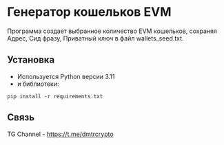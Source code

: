 # Генератор кошельков EVM
Программа создает выбранное количество EVM кошельков, сохраняя Адрес, Сид фразу, Приватный ключ в файл wallets_seed.txt.

## Установка
- Используется Python версии 3.11
- и библиотеки:
```
pip install -r requirements.txt
```

## Связь
TG Channel - https://t.me/dmtrcrypto
